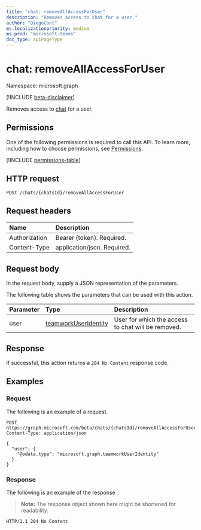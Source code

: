 ```yaml
---
title: "chat: removeAllAccessForUser"
description: "Removes access to chat for a user."
author: "DiegoCont"
ms.localizationpriority: medium
ms.prod: "microsoft-teams"
doc_type: apiPageType
---
```


# chat: removeAllAccessForUser
Namespace: microsoft.graph

[!INCLUDE [beta-disclaimer](../../includes/beta-disclaimer.md)]

Removes access to [chat](../resources/chat.md) for a user.

## Permissions
One of the following permissions is required to call this API. To learn more, including how to choose permissions, see [Permissions](/graph/permissions-reference).

<!-- {
  "blockType": "permissions",
  "name": "chat-removeallaccessforuser-permissions"
}
-->
[!INCLUDE [permissions-table](../includes/permissions/chat-removeallaccessforuser-permissions.md)]

## HTTP request

<!-- {
  "blockType": "ignored"
}
-->
``` http
POST /chats/{chatsId}/removeAllAccessForUser
```

## Request headers
|Name|Description|
|:---|:---|
|Authorization|Bearer {token}. Required.|
|Content-Type|application/json. Required.|

## Request body
In the request body, supply a JSON representation of the parameters.

The following table shows the parameters that can be used with this action.

|Parameter|Type|Description|
|:---|:---|:---|
|user|[teamworkUserIdentity](../resources/teamworkuseridentity.md)|User for which the access to chat will be removed.|



## Response

If successful, this action returns a `204 No Content` response code.

## Examples

### Request
The following is an example of a request.
<!-- {
  "blockType": "request",
  "name": "chatthis.removeallaccessforuser"
}
-->
``` http
POST https://graph.microsoft.com/beta/chats/{chatsId}/removeAllAccessForUser
Content-Type: application/json

{
  "user": {
    "@odata.type": "microsoft.graph.teamworkUserIdentity"
  }
}
```


### Response
The following is an example of the response
>**Note:** The response object shown here might be shortened for readability.
<!-- {
  "blockType": "response",
  "truncated": true
}
-->
``` http
HTTP/1.1 204 No Content
```
